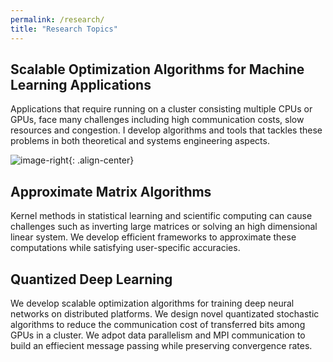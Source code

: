 ```yaml
---
permalink: /research/
title: "Research Topics"
---
```

## Scalable Optimization Algorithms for Machine Learning Applications

Applications that require running on a cluster consisting multiple CPUs or GPUs, face many challenges including high communication costs, slow resources and congestion. I develop algorithms and tools that tackles these problems in both theoretical and systems engineering aspects.

![image-right]({{site.url}}{{site.baseurl}}/assets/images/ML.jpg){: .align-center}


## Approximate Matrix Algorithms

Kernel methods in statistical learning and scientific computing can cause challenges such as inverting large matrices or solving an high dimensional linear system. We develop efficient frameworks to approximate these computations while satisfying user-specific accuracies.
  
## Quantized Deep Learning

We develop scalable optimization algorithms for training deep neural networks on distributed platforms. We design novel quantizated stochastic algorithms to reduce the communication cost of transferred bits among GPUs in a cluster. We adpot data parallelism and MPI communication to build an effiecient message passing while preserving convergence rates.
    







